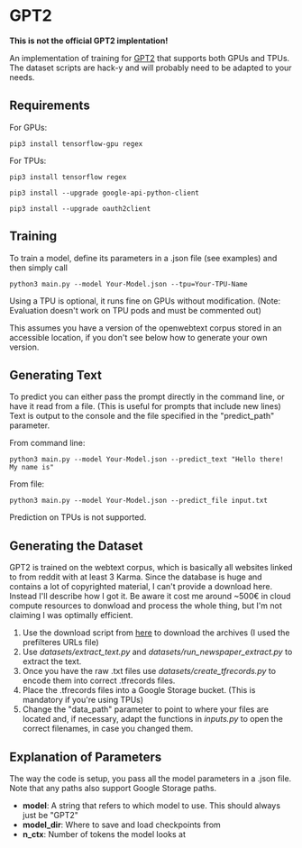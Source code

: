 # GPT2
**This is not the official GPT2 implentation!**

An implementation of training for [GPT2](https://openai.com/blog/better-language-models/) that supports both GPUs and TPUs. The dataset scripts are hack-y and will probably need to be adapted to your needs. 
## Requirements
For GPUs:

`pip3 install tensorflow-gpu regex`

For TPUs:

`pip3 install tensorflow regex`

`pip3 install --upgrade google-api-python-client`

`pip3 install --upgrade oauth2client`

## Training
To train a model, define its parameters in a .json file (see examples) and then simply call

`python3 main.py --model Your-Model.json --tpu=Your-TPU-Name`

Using a TPU is optional, it runs fine on GPUs without modification. (Note: Evaluation doesn't work on TPU pods and must be commented out) 

This assumes you have a version of the openwebtext corpus stored in an accessible location, if you don't see below how to generate your own version.

## Generating Text
To predict you can either pass the prompt directly in the command line, or have it read from a file. (This is useful for prompts that include new lines) Text is output to the console and the file specified in the "predict_path" parameter.

From command line:

`python3 main.py --model Your-Model.json --predict_text "Hello there! My name is"`

From file:

`python3 main.py --model Your-Model.json --predict_file input.txt`

Prediction on TPUs is not supported.

## Generating the Dataset
GPT2 is trained on the webtext corpus, which is basically all websites linked to from reddit with at least 3 Karma. Since the database is huge and contains a lot of copyrighted material, I can't provide a download here. Instead I'll describe how I got it. Be aware it cost me around ~500€ in cloud compute resources to donwload and process the whole thing, but I'm not claiming I was optimally efficient. 
1. Use the download script from [here](https://github.com/jcpeterson/openwebtext) to download the archives (I used the prefilteres URLs file)
2. Use *datasets/extract_text.py* and *datasets/run_newspaper_extract.py*  to extract the text. 
3. Once you have the raw .txt files use *datasets/create_tfrecords.py* to encode them into correct .tfrecords files.
4. Place the .tfrecords files into a Google Storage bucket. (This is mandatory if you're using TPUs)
5. Change the "data_path" parameter to point to where your files are located and, if necessary, adapt the functions in *inputs.py* to open the correct filenames, in case you changed them.


## Explanation of Parameters
The way the code is setup, you pass all the model parameters in a .json file. Note that any paths also support Google Storage paths.

* **model**: A string that refers to which model to use. This should always just be "GPT2"
* **model_dir**: Where to save and load checkpoints from
* **n_ctx**: Number of tokens the model looks at